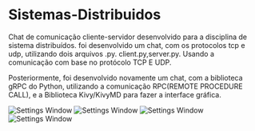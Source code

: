 # Sistemas-Distribuidos
Chat de comunicação cliente-servidor desenvolvido para a disciplina de sistema distribuídos.
foi desenvolvido um chat, com os protocolos tcp e udp, utilizando dois arquivos .py. client.py,server.py. Usando a comunicação com base
no protócolo TCP E UDP.


Posteriormente, foi desenvolvido novamente um chat, com a biblioteca gRPC do Python, utilizando a comunicação RPC(REMOTE PROCEDURE CALL), 
e a Biblioteca Kivy/KivyMD para fazer a interface gráfica.


![Settings Window](https://raw.github.com/xelel/Sistemas-Distribuidos/master/1.png)
![Settings Window](https://raw.github.com/xelel/Sistemas-Distribuidos/master/2.png)
![Settings Window](https://raw.github.com/xelel/Sistemas-Distribuidos/master/3.png)
![Settings Window](https://raw.github.com/xelel/Sistemas-Distribuidos/master/4.png)
